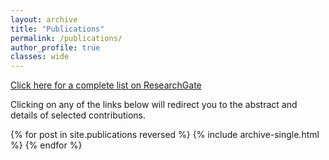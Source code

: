 ```yaml
---
layout: archive
title: "Publications"
permalink: /publications/
author_profile: true
classes: wide
---
```


<a href="https://www.researchgate.net/profile/Uwe_Muehlich" class="uline" target="_blank">Click here for a complete list on ResearchGate</a>


Clicking on any of the links below will redirect you to the abstract and details of selected contributions.


<!--- {% include base_path %} -->

{% for post in site.publications reversed %}
  {% include archive-single.html %}
{% endfor %}
